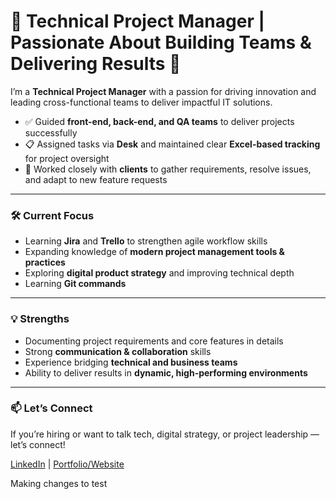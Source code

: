 # 🌟 Technical Project Manager | Passionate About Building Teams & Delivering Results 🌟  

I’m a **Technical Project Manager** with a passion for driving innovation and leading cross-functional teams to deliver impactful IT solutions.  

- ✅ Guided **front-end, back-end, and QA teams** to deliver projects successfully  
- 📋 Assigned tasks via **Desk** and maintained clear **Excel-based tracking** for project oversight  
- 🤝 Worked closely with **clients** to gather requirements, resolve issues, and adapt to new feature requests  

---

### 🛠️ Current Focus
- Learning **Jira** and **Trello** to strengthen agile workflow skills  
- Expanding knowledge of **modern project management tools & practices**  
- Exploring **digital product strategy** and improving technical depth  
- Learning **Git commands**
---

### 💡 Strengths
- Documenting project requirements and core features in details 
- Strong **communication & collaboration** skills  
- Experience bridging **technical and business teams**  
- Ability to deliver results in **dynamic, high-performing environments**  

---

### 📫 Let’s Connect
If you’re hiring or want to talk tech, digital strategy, or project leadership — let’s connect!  

[LinkedIn](https://www.linkedin.com/in/rezina-a-87ba548a/) | [Portfolio/Website](https://www.notion.so/509955b1d5b642c89c6c004466bf4103)  

Making changes to test
